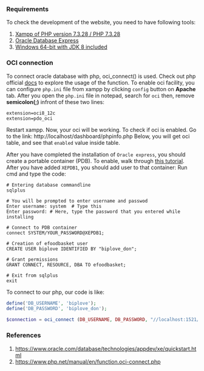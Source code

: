 ### Requirements

To check the development of the website,  you need to have following tools:
1. [Xampp of PHP version 7.3.28 / PHP 7.3.28](https://www.apachefriends.org/download.html)
2. [Oracle Database Express](https://www.oracle.com/database/technologies/xe-downloads.html)
3. [Windows 64-bit with JDK 8 included](https://www.oracle.com/tools/downloads/sqldev-downloads.html)

### OCI connection

To connect oracle database with php, oci_connect() is used. Check out php official [docs](https://www.php.net/manual/en/function.oci-connect.php) to explore the usage of the function. 
To enable oci facility, you can configure `php.ini` file from xampp by clicking `config` button on **Apache** tab. After you open the `php.ini` file in notepad, search for `oci` then, remove **semicolon(;)** infront of these two lines:
```
extension=oci8_12c
extension=pdo_oci
```
Restart xampp. Now, your oci will be working. To check if oci is enabled. Go to the link: http://localhost/dashboard/phpinfo.php
Below, you will get oci table, and see that `enabled` value inside table.

After you have completed the installation of `Oracle express`, you should create a portable container (PDB). To enable, walk through [this tutorial](https://www.youtube.com/watch?v=gaelhF2us28). After you have added `XEPDB1`, you should add user to that container:
Run cmd and type the code:
```
# Entering database commandline
sqlplus

# You will be prompted to enter username and passwod
Enter username: system  # Type this
Enter password: # Here, type the password that you entered while installing

# Connect to PDB container
connect SYSTEM/YOUR_PASSWORD@XEPDB1;

# Creation of efoodbasket user
CREATE USER biplove IDENTIFIED BY "biplove_don";

# Grant permissions
GRANT CONNECT, RESOURCE, DBA TO efoodbasket;

# Exit from sqlplus
exit
```

To connect to our php, our code is like:
```php
define('DB_USERNAME', 'biplove');
define('DB_PASSWORD', 'biplove_don');

$connection = oci_connect (DB_USERNAME, DB_PASSWORD, "//localhost:1521/XEPDB1") or die(oci_error());
```

### References
1. https://www.oracle.com/database/technologies/appdev/xe/quickstart.html
2. https://www.php.net/manual/en/function.oci-connect.php



